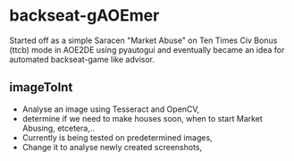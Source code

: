 # backseat-gAOEmer
Started off as a simple Saracen "Market Abuse" on Ten Times Civ Bonus (ttcb) mode in AOE2DE using pyautogui and eventually became an idea for automated backseat-game like advisor. 

## imageToInt
- Analyse an image using Tesseract and OpenCV,
- determine if we need to make houses soon, when to start Market Abusing, etcetera,..
- Currently is being tested on predetermined images,
- Change it to analyse newly created screenshots,
